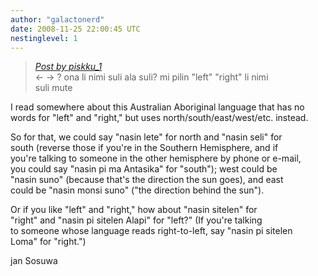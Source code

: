 ```yaml
---
author: "galactonerd"
date: 2008-11-25 22:00:45 UTC
nestinglevel: 1
---
```

> [_Post by piskku\_1_](/ztBF1yyu/left-right#post1)  
> <- -> ? ona li nimi suli ala suli? mi pilin "left" "right" li nimi  
> suli mute  
> 

I read somewhere about this Australian Aboriginal language that has no  
words for "left" and "right," but uses north/south/east/west/etc. instead.  
  
So for that, we could say "nasin lete" for north and "nasin seli" for  
south (reverse those if you're in the Southern Hemisphere, and if  
you're talking to someone in the other hemisphere by phone or e-mail,  
you could say "nasin pi ma Antasika" for "south"); west could be  
"nasin suno" (because that's the direction the sun goes), and east  
could be "nasin monsi suno" ("the direction behind the sun").  
  
Or if you like "left" and "right," how about "nasin sitelen" for  
"right" and "nasin pi sitelen Alapi" for "left?" (If you're talking  
to someone whose language reads right-to-left, say "nasin pi sitelen  
Loma" for "right.")  
  
jan Sosuwa